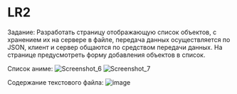 # LR2

Задание:
Разработать страницу отображающую список объектов, с хранением их на сервере в файле, передача данных осуществляется по JSON, клиент и сервер общаются по средством передачи данных. На странице предусмотреть форму добавления объектов в список.

Список аниме:
![Screenshot_6](https://github.com/dauletZ/LR2/assets/110877286/fb01fa1c-bb07-4680-8b9d-41f7670eb988)
![Screenshot_7](https://github.com/dauletZ/LR2/assets/110877286/3533f458-c47f-4b3f-9bfb-e0d00f7b4e4a)

Содержание текстового файла:
![image](https://github.com/dauletZ/LR2/assets/110877286/c9bc7299-2155-4baa-848d-86eb84a4b733)

